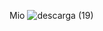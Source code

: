 Mio ![descarga (19)](https://github.com/davidgfb/Shader-debug-string/assets/20667923/75c7a54e-060e-4b92-a93b-70c04a282121)
